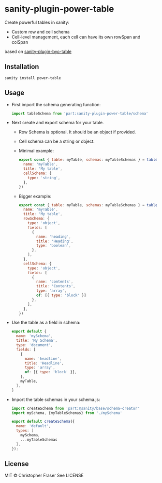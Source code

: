 # sanity-plugin-power-table

Create powerful tables in sanity:
- Custom row and cell schema
- Cell-level management, each cell can have its own rowSpan and colSpan

based on [sanity-plugin-byo-table](https://www.npmjs.com/package/@ssfbank/sanity-plugin-byo-table)

## Installation

```
sanity install power-table
```

## Usage
* First import the schema generating function:
  ```js
  import tableSchema from 'part:sanity-plugin-power-table/schema'
  ```

* Next create and export schema for your table. 
  - Row Schema is optional. It should be an object if provided.
  - Cell schema can be a string or object.

  - Minimal example:
    ```js
    export const { table: myTable, schemas: myTableSchemas } = tableSchema({
      name: 'myTable',
      title: 'My table',
      cellSchema: {
        type: 'string',
      },
    })
    ```

  - Bigger example:
    ```js
    export const { table: myTable, schemas: myTableSchemas } = tableSchema({
      name: 'myTable',
      title: 'My table',
      rowSchema: {
        type: 'object',
        fields: [
          {
            name: 'heading',
            title: 'Heading',
            type: 'boolean',
          },
        ],
      },
      cellSchema: {
        type: 'object',
        fields: [
          {
            name: 'contents',
            title: 'Contents',
            type: 'array',
            of: [{ type: 'block' }] 
          },
        ],
      },
    })
    ```

- Use the table as a field in schema:
  ```js
  export default {
    name: 'mySchema',
    title: 'My Schema',
    type: 'document',
    fields: [
      {
        name: 'headline',
        title: 'Headline',
        type: 'array',
        of: [{ type: 'block' }],
      },
      myTable,
    ],
  }
  ```

- Import the table schemas in your schema.js:

  ```js
  import createSchema from 'part:@sanity/base/schema-creator'
  import mySchema, {myTableSchemas} from './mySchema'

  export default createSchema({
    name: 'default',
    types: [
      mySchema,
      ...myTableSchemas
    ],
  });
  ```

## License

MIT © Christopher Fraser
See LICENSE